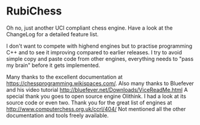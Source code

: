 # RubiChess
Oh no, just another UCI compliant chess engine. Have a look at the ChangeLog for a detailed feature list.

I don't want to compete with highend engines but to practise programming C++ and to see it improving compared
to earlier releases. I try to avoid simple copy and paste code from other engines, everything needs to "pass
my brain" before it gets implemented.

Many thanks to the excellent documentation at https://chessprogramming.wikispaces.com/.
Also many thanks to Bluefever and his video tutorial http://bluefever.net/Downloads/ViceReadMe.html
A special thank you goes to open source engine Olithink. I had a look at its source code or even two.
Thank you for the great list of engines at http://www.computerchess.org.uk/ccrl/404/
Not mentioned all the other documentation and tools freely available.

